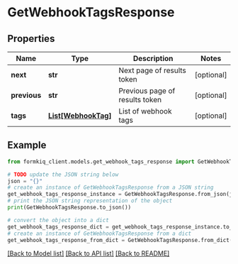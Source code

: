 # GetWebhookTagsResponse


## Properties

Name | Type | Description | Notes
------------ | ------------- | ------------- | -------------
**next** | **str** | Next page of results token | [optional] 
**previous** | **str** | Previous page of results token | [optional] 
**tags** | [**List[WebhookTag]**](WebhookTag.md) | List of webhook tags | [optional] 

## Example

```python
from formkiq_client.models.get_webhook_tags_response import GetWebhookTagsResponse

# TODO update the JSON string below
json = "{}"
# create an instance of GetWebhookTagsResponse from a JSON string
get_webhook_tags_response_instance = GetWebhookTagsResponse.from_json(json)
# print the JSON string representation of the object
print(GetWebhookTagsResponse.to_json())

# convert the object into a dict
get_webhook_tags_response_dict = get_webhook_tags_response_instance.to_dict()
# create an instance of GetWebhookTagsResponse from a dict
get_webhook_tags_response_from_dict = GetWebhookTagsResponse.from_dict(get_webhook_tags_response_dict)
```
[[Back to Model list]](../README.md#documentation-for-models) [[Back to API list]](../README.md#documentation-for-api-endpoints) [[Back to README]](../README.md)


